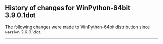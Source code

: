 ﻿## History of changes for WinPython-64bit 3.9.0.1dot

The following changes were made to WinPython-64bit distribution since version 3.9.0.1dot.

* * *
